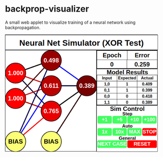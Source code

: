 # backprop-visualizer
A small web applet to visualize training of a neural network using backpropagation.

![Screenshot](readme/simss.png)